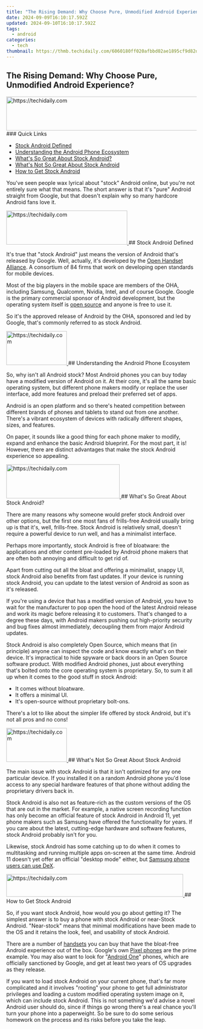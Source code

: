 ```yaml
---
title: "The Rising Demand: Why Choose Pure, Unmodified Android Experience?"
date: 2024-09-09T16:10:17.592Z
updated: 2024-09-10T16:10:17.592Z
tags:
  - android
categories:
  - tech
thumbnail: https://thmb.techidaily.com/6060180ff020afbbd02ae1895cf9d82d0058a11f9344fe92d8db0b4a31855d9f.JPG
---
```


## The Rising Demand: Why Choose Pure, Unmodified Android Experience?

<!-- affiliate ads begin -->
<a href="https://ephamedtechinc.pxf.io/c/5597632/2130528/26400" target="_top" id="2130528">
  <img src="//a.impactradius-go.com/display-ad/26400-2130528" border="0" alt="https://techidaily.com" width="728" height="90"/>
</a>
<img height="0" width="0" src="https://ephamedtechinc.pxf.io/i/5597632/2130528/26400" style="position:absolute;visibility:hidden;" border="0" />
<!-- affiliate ads end -->
### Quick Links

* [Stock Android Defined](https://fox-info.techidaily.com/new-traverse-costs-watch-anywhere-gratis-video-player-pcmac-for-2024/)
* [Understanding the Android Phone Ecosystem](https://extra-skills.techidaily.com/updated-professional-touch-applying-filters-to-pcmobile-videos/)
* [What's So Great About Stock Android?](https://facebook-video-files.techidaily.com/updated-amplify-your-brand-a-guide-to-better-facebook-page-scores-for-2024/)
* [What's Not So Great About Stock Android](https://fox-friendly.techidaily.com/2024-approved-cut-to-the-chase-managing-twitch-streams/)
* [How to Get Stock Android](https://tech-revival.techidaily.com/silent-voices-in-the-wires-the-reality-of-ghost-interactions-on-the-internet/)

 You've seen people wax lyrical about "stock" Android online, but you're not entirely sure what that means. The short answer is that it's "pure" Android straight from Google, but that doesn't explain why so many hardcore Android fans love it.

<!-- affiliate ads begin -->
<a href="https://wigfever.sjv.io/c/5597632/2014853/22899" target="_top" id="2014853">
  <img src="//a.impactradius-go.com/display-ad/22899-2014853" border="0" alt="https://techidaily.com" width="320" height="90"/>
</a>
<img height="0" width="0" src="https://wigfever.sjv.io/i/5597632/2014853/22899" style="position:absolute;visibility:hidden;" border="0" />
<!-- affiliate ads end -->
##  Stock Android Defined

 It's true that "stock Android" just means the version of Android that's released by Google. Well, actually, it's developed by the [Open Handset Alliance](https://www.openhandsetalliance.com/). A consortium of 84 firms that work on developing open standards for mobile devices.

 Most of the big players in the mobile space are members of the OHA, including Samsung, Qualcomm, Nvidia, Intel, and of course Google. Google is the primary commercial sponsor of Android development, but the operating system itself is [open source](https://facebook-videos.techidaily.com/new-leveraging-social-media-power-optimal-use-of-hash-tags-on-fb/) and anyone is free to use it.

 So it's the approved release of Android by the OHA, sponsored and led by Google, that's commonly referred to as stock Android.

<!-- affiliate ads begin -->
<a href="https://aligracehair.sjv.io/c/5597632/2115928/19272" target="_top" id="2115928">
  <img src="//a.impactradius-go.com/display-ad/19272-2115928" border="0" alt="https://techidaily.com" width="160" height="90"/>
</a>
<img height="0" width="0" src="https://aligracehair.sjv.io/i/5597632/2115928/19272" style="position:absolute;visibility:hidden;" border="0" />
<!-- affiliate ads end -->
##  Understanding the Android Phone Ecosystem

 So, why isn't all Android stock? Most Android phones you can buy today have a modified version of Android on it. At their core, it's all the same basic operating system, but different phone makers modify or replace the user interface, add more features and preload their preferred set of apps.

 Android is an open platform and so there's heated competition between different brands of phones and tablets to stand out from one another. There's a vibrant ecosystem of devices with radically different shapes, sizes, and features.

 On paper, it sounds like a good thing for each phone maker to modify, expand and enhance the basic Android blueprint. For the most part, it is! However, there are distinct advantages that make the stock Android experience so appealing.

<!-- affiliate ads begin -->
<a href="https://aligracehair.sjv.io/c/5597632/2135414/19272" target="_top" id="2135414">
  <img src="//a.impactradius-go.com/display-ad/19272-2135414" border="0" alt="https://techidaily.com" width="300" height="90"/>
</a>
<img height="0" width="0" src="https://aligracehair.sjv.io/i/5597632/2135414/19272" style="position:absolute;visibility:hidden;" border="0" />
<!-- affiliate ads end -->
##  What's So Great About Stock Android?

 There are many reasons why someone would prefer stock Android over other options, but the first one most fans of frills-free Android usually bring up is that it's, well, frills-free. Stock Android is relatively small, doesn't require a powerful device to run well, and has a minimalist interface.

 Perhaps more importantly, stock Android is free of bloatware: the applications and other content pre-loaded by Android phone makers that are often both annoying and difficult to get rid of.

 Apart from cutting out all the bloat and offering a minimalist, snappy UI, stock Android also benefits from fast updates. If your device is running stock Android, you can update to the latest version of Android as soon as it's released.

 If you're using a device that has a modified version of Android, you have to wait for the manufacturer to pop open the hood of the latest Android release and work its magic before releasing it to customers. That's changed to a degree these days, with Android makers pushing out high-priority security and bug fixes almost immediately, decoupling them from major Android updates.

 Stock Android is also completely Open Source, which means that (in principle) anyone can inspect the code and know exactly what's on their device. It's impractical to hide spyware or back doors in an Open Source software product. With modified Android phones, just about everything that's bolted onto the core operating system is proprietary. So, to sum it all up when it comes to the good stuff in stock Android:

* It comes without bloatware.
* It offers a minimal UI.
* It's open-source without proprietary bolt-ons.

 There's a lot to like about the simpler life offered by stock Android, but it's not all pros and no cons!

<!-- affiliate ads begin -->
<a href="https://25home.pxf.io/c/5597632/2123469/16836" target="_top" id="2123469">
  <img src="//a.impactradius-go.com/display-ad/16836-2123469" border="0" alt="https://techidaily.com" width="160" height="90"/>
</a>
<img height="0" width="0" src="https://25home.pxf.io/i/5597632/2123469/16836" style="position:absolute;visibility:hidden;" border="0" />
<!-- affiliate ads end -->
##  What's Not So Great About Stock Android

 The main issue with stock Android is that it isn't optimized for any one particular device. If you installed it on a random Android phone you'd lose access to any special hardware features of that phone without adding the proprietary drivers back in.

 Stock Android is also not as feature-rich as the custom versions of the OS that are out in the market. For example, a native screen recording function has only become an official feature of stock Android in Android 11, yet phone makers such as Samsung have offered the functionality for years. If you care about the latest, cutting-edge hardware and software features, stock Android probably isn't for you.

 Likewise, stock Android has some catching up to do when it comes to multitasking and running multiple apps on-screen at the same time. Android 11 doesn't yet offer an official "desktop mode" either, but [Samsung phone users can use DeX](https://youtube-video-recordings.techidaily.com/earning-strategies-for-successful-youtube-shorts-what-you-need-and-how-much-in-2024/).

<!-- affiliate ads begin -->
<a href="https://bluettius.sjv.io/c/5597632/2139122/17108" target="_top" id="2139122">
  <img src="//a.impactradius-go.com/display-ad/17108-2139122" border="0" alt="https://techidaily.com" width="468" height="60"/>
</a>
<img height="0" width="0" src="https://bluettius.sjv.io/i/5597632/2139122/17108" style="position:absolute;visibility:hidden;" border="0" />
<!-- affiliate ads end -->
##  How to Get Stock Android

 So, if you want stock Android, how would you go about getting it? The simplest answer is to buy a phone with stock Android or near-Stock Android. "Near-stock" means that minimal modifications have been made to the OS and it retains the look, feel, and usability of stock Android.

 There are a number of [handsets](https://twitter-videos.techidaily.com/hot-takes-highlight-twitters-trending-topics-for-2024/) you can buy that have the bloat-free Android experience out of the box. Google's own [Pixel phones](https://www.amazon.com/Google-Pixel-Unlocked-Smartphone-Ultrawide/dp/B09HJYV6TC?tag=htg-v2-565mia1-20&ascsubtag=UUhtgUeUpU208170&asc%5Frefurl=https%3A%2F%2Fwww.howtogeek.com%2F764179%2Fwhy-people-want-stock-android-phones%2F&asc%5Fcampaign=Evergreen) are the prime example. You may also want to look for "[Android One](https://www.android.com/one/)" phones, which are officially sanctioned by Google, and get at least two years of OS upgrades as they release.

 If you want to load stock Android on your current phone, that's far more complicated and it involves "rooting" your phone to get full administrator privileges and loading a custom modified operating system image on it, which can include stock Android. This is not something we'd advise a novel Android user should do, since if things go wrong there's a real chance you'll turn your phone into a paperweight. So be sure to do some serious homework on the process and its risks before you take the leap.

<ins class="adsbygoogle"
     style="display:block"
     data-ad-format="autorelaxed"
     data-ad-client="ca-pub-7571918770474297"
     data-ad-slot="1223367746"></ins>



<ins class="adsbygoogle"
     style="display:block"
     data-ad-client="ca-pub-7571918770474297"
     data-ad-slot="8358498916"
     data-ad-format="auto"
     data-full-width-responsive="true"></ins>


